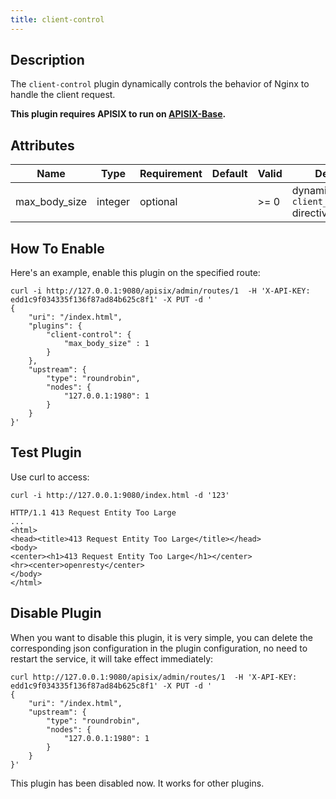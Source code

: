 ```yaml
---
title: client-control
---
```


<!--
#
# Licensed to the Apache Software Foundation (ASF) under one or more
# contributor license agreements.  See the NOTICE file distributed with
# this work for additional information regarding copyright ownership.
# The ASF licenses this file to You under the Apache License, Version 2.0
# (the "License"); you may not use this file except in compliance with
# the License.  You may obtain a copy of the License at
#
#     http://www.apache.org/licenses/LICENSE-2.0
#
# Unless required by applicable law or agreed to in writing, software
# distributed under the License is distributed on an "AS IS" BASIS,
# WITHOUT WARRANTIES OR CONDITIONS OF ANY KIND, either express or implied.
# See the License for the specific language governing permissions and
# limitations under the License.
#
-->

## Description

The `client-control` plugin dynamically controls the behavior of Nginx to
handle the client request.

**This plugin requires APISIX to run on [APISIX-Base](../how-to-build.md#step-6-build-openresty-for-apache-apisix).**

## Attributes

| Name      | Type          | Requirement | Default    | Valid                                                                    | Description                                                                                                                                         |
| --------- | ------------- | ----------- | ---------- | ------------------------------------------------------------------------ | --------------------------------------------------------------------------------------------------------------------------------------------------- |
| max_body_size | integer        | optional    |              | >= 0 | dynamically set the `client_max_body_size` directive |

## How To Enable

Here's an example, enable this plugin on the specified route:

```shell
curl -i http://127.0.0.1:9080/apisix/admin/routes/1  -H 'X-API-KEY: edd1c9f034335f136f87ad84b625c8f1' -X PUT -d '
{
    "uri": "/index.html",
    "plugins": {
        "client-control": {
            "max_body_size" : 1
        }
    },
    "upstream": {
        "type": "roundrobin",
        "nodes": {
            "127.0.0.1:1980": 1
        }
    }
}'
```

## Test Plugin

Use curl to access:

```shell
curl -i http://127.0.0.1:9080/index.html -d '123'

HTTP/1.1 413 Request Entity Too Large
...
<html>
<head><title>413 Request Entity Too Large</title></head>
<body>
<center><h1>413 Request Entity Too Large</h1></center>
<hr><center>openresty</center>
</body>
</html>
```

## Disable Plugin

When you want to disable this plugin, it is very simple,
you can delete the corresponding json configuration in the plugin configuration,
no need to restart the service, it will take effect immediately:

```shell
curl http://127.0.0.1:9080/apisix/admin/routes/1  -H 'X-API-KEY: edd1c9f034335f136f87ad84b625c8f1' -X PUT -d '
{
    "uri": "/index.html",
    "upstream": {
        "type": "roundrobin",
        "nodes": {
            "127.0.0.1:1980": 1
        }
    }
}'
```

This plugin has been disabled now. It works for other plugins.
